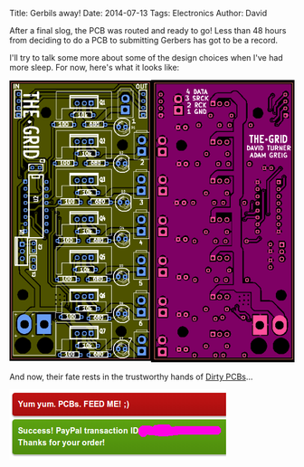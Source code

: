 Title: Gerbils away!
Date: 2014-07-13
Tags: Electronics
Author: David

After a final slog, the PCB was routed and ready to go!  Less than 48 hours
from deciding to do a PCB to submitting Gerbers has got to be a record.

I'll try to talk some more about some of the design choices when I've had more
sleep.  For now, here's what it looks like:

![Gerbils...](/images/gerbils.png)

And now, their fate rests in the trustworthy hands of [Dirty
PCBs](http://dirtypcbs.com/)...

![Ruh roh](/images/yum_yum_pcbs.png)
